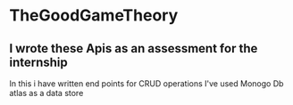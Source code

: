 # TheGoodGameTheory
## I wrote these Apis as an assessment for the internship

In this i have written end points for CRUD operations
I've used Monogo Db atlas as a data store 
